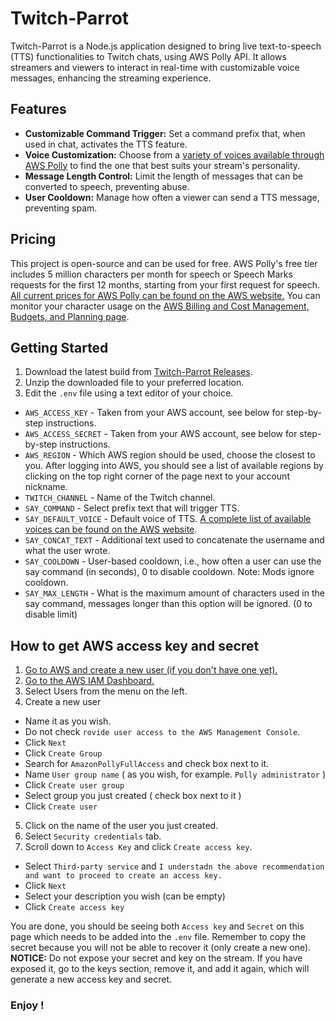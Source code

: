 # Twitch-Parrot

Twitch-Parrot is a Node.js application designed to bring live text-to-speech (TTS) functionalities to Twitch chats, using AWS Polly API. It allows streamers and viewers to interact in real-time with customizable voice messages, enhancing the streaming experience.

## Features

- **Customizable Command Trigger:** Set a command prefix that, when used in chat, activates the TTS feature.
- **Voice Customization:** Choose from a [variety of voices available through AWS Polly](https://docs.aws.amazon.com/polly/latest/dg/voicelist.html) to find the one that best suits your stream's personality.
- **Message Length Control:** Limit the length of messages that can be converted to speech, preventing abuse.
- **User Cooldown:** Manage how often a viewer can send a TTS message, preventing spam.

## Pricing
This project is open-source and can be used for free. AWS Polly's free tier includes 5 million characters per month for speech or Speech Marks requests for the first 12 months, starting from your first request for speech.
[All current prices for AWS Polly can be found on the AWS website.](https://aws.amazon.com/polly/pricing/)
You can monitor your character usage on the [AWS Billing and Cost Management, Budgets, and Planning page](https://console.aws.amazon.com/billing/home#/freetier).

## Getting Started

1. Download the latest build from [Twitch-Parrot Releases](https://github.com/ZBAGI/twitch-parrot/releases/download/2.5.1/release.zip).
2. Unzip the downloaded file to your preferred location.
3. Edit the `.env` file using a text editor of your choice.
- `AWS_ACCESS_KEY` - Taken from your AWS account, see below for step-by-step instructions.
- `AWS_ACCESS_SECRET` - Taken from your AWS account, see below for step-by-step instructions.
- `AWS_REGION` - Which AWS region should be used, choose the closest to you. After logging into AWS, you should see a list of available regions by clicking on the top right corner of the page next to your account nickname.
- `TWITCH_CHANNEL` - Name of the Twitch channel.
- `SAY_COMMAND` - Select prefix text that will trigger TTS.
- `SAY_DEFAULT_VOICE` - Default voice of TTS. [A complete list of available voices can be found on the AWS website](https://docs.aws.amazon.com/polly/latest/dg/voicelist.html).
- `SAY_CONCAT_TEXT` - Additional text used to concatenate the username and what the user wrote.
- `SAY_COOLDOWN` - User-based cooldown, i.e., how often a user can use the say command (in seconds), 0 to disable cooldown. Note: Mods ignore cooldown.
- `SAY_MAX_LENGTH` - What is the maximum amount of characters used in the say command, messages longer than this option will be ignored. (0 to disable limit)

## How to get AWS access key and secret

1. [Go to AWS and create a new user (if you don't have one yet).](https://aws.amazon.com/free)
2. [Go to the AWS IAM Dashboard.](https://console.aws.amazon.com/iam/home)
3. Select Users from the menu on the left.
4. Create a new user
  - Name it as you wish.
  - Do not check `rovide user access to the AWS Management Console`.
  - Click `Next`
  - Click `Create Group`
  - Search for `AmazonPollyFullAccess` and check box next to it.
  - Name `User group name` ( as you wish, for example. `Polly administrator` )
  - Click `Create user group`
  - Select group you just created ( check box next to it )
  - Click `Create user`
5. Click on the name of the user you just created.
6. Select `Security credentials` tab.
7. Scroll down to `Access Key` and click `Create access key`.
  - Select `Third-party service` and `I understadn the above recommendation and want to proceed to create an access key.`
  - Click `Next`
  - Select your description you wish (can be empty)
  - Click `Create access key`

You are done, you should be seeing both `Access key` and `Secret` on this page which needs to be added into the `.env` file. Remember to copy the secret because you will not be able to recover it (only create a new one).
**NOTICE:** Do not expose your secret and key on the stream. If you have exposed it, go to the keys section, remove it, and add it again, which will generate a new access key and secret.

### Enjoy !
